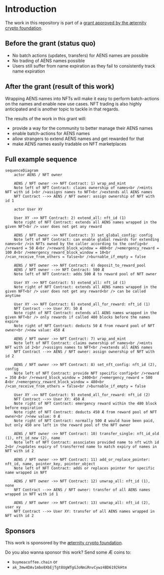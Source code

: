 # Introduction
The work in this repository is part of a [grant approved by the æternity crypto foundation](https://forum.aeternity.com/t/active-wrapping-aens-names-into-aex-141-nfts).

## Before the grant (status quo)

* No batch actions (updates, transfers) for AENS names are possible
* No trading of AENS names possible
* Users still suffer from name expiration as they fail to consistently track name expiration

## After the grant (result of this work)

Wrapping AENS names into NFTs will make it easy to perform batch-actions on the names and enable new use cases. NFT trading is also highly anticipated and is another topic to tackle in that regards.

The results of the work in this grant will:

* provide a way for the community to better manage their AENS names
* enable batch-actions for AENS names
* allow strangers to extend AENS names and get rewarded for that
* make AENS names easily tradable on NFT marketplaces

## Full example sequence

```mermaid
sequenceDiagram
    actor AENS / NFT owner

    AENS / NFT owner ->> NFT Contract: 1) wrap_and_mint
    Note left of NFT Contract: claims ownership of names<br />mints NFT with id 1<br />assigns names to NFT<br />extends all AENS names
    NFT Contract -->> AENS / NFT owner: assign ownership of NFT with id 1

    actor User XY

    User XY ->> NFT Contract: 2) extend_all: nft_id (1)
    Note right of NFT Contract: extends all AENS names wrapped in the given NFT<br /> user does not get any reward

    AENS / NFT owner ->> NFT Contract: 3) set_global_config: config
    Note left of NFT Contract: can enable global rewards for extending names<br />in NFTs owned by the caller according to the config<br />reward = 50 Æ<br />reward_block_window = 480<br />emergency_reward = 100 Æ<br />emergency_reward_block_window = 10<br />can_receive_from_others = false<br />burnable_if_empty = false

    AENS / NFT owner ->> NFT Contract: 4) deposit_to_reward_pool
    AENS / NFT owner -->> NFT Contract: 500 Æ
    Note left of NFT Contract: adds 500 Æ to reward pool of NFT owner

    User XY ->> NFT Contract: 5) extend_all: nft_id (1)
    Note right of NFT Contract: extends all AENS names wrapped in the given NFT<br /> user does not get any reward<br /> can be called anytime

    User XY ->> NFT Contract: 6) extend_all_for_reward: nft_id (1)
    NFT Contract -->> User XY: 50 Æ
    Note right of NFT Contract: extends all AENS names wrapped in the given NFT<br /> only rewards if called 480 blocks before the names expire
    Note right of NFT Contract: deducts 50 Æ from reward pool of NFT owner<br />new value: 450 Æ

    AENS / NFT owner ->> NFT Contract: 7) wrap_and_mint
    Note left of NFT Contract: claims ownership of names<br />mints NFT with id 2<br />assigns names to NFT<br />extends all AENS names
    NFT Contract -->> AENS / NFT owner: assign ownership of NFT with id 2

    AENS / NFT owner ->> NFT Contract: 8) set_nft_config: nft_id (2), config
    Note left of NFT Contract: provide NFT specific config<br />reward = 350 Æ<br />reward_block_window = 2400<br />emergency_reward = 500 Æ<br />emergency_reward_block_window = 480<br />can_receive_from_others = false<br />burnable_if_empty = false

    User XY ->> NFT Contract: 9) extend_all_for_reward: nft_id (2)
    NFT Contract -->> User XY: 450 Æ
    Note right of NFT Contract: emergency reward within the 480 block before expiration
    Note right of NFT Contract: deducts 450 Æ from reward pool of NFT owner<br />new value: 0 Æ
    Note right of NFT Contract: normally 500 Æ would have been paid, but only 450 are left in the reward pool of the NFT owner 
    
    AENS / NFT owner ->> NFT Contract: 10) transfer_single: nft_id_old (1), nft_id_new (2), name
    Note left of NFT Contract: associates provided name to nft with id 2<br />updates expiry of transferred name to match expiry of names in NFT with id 2

    AENS / NFT owner ->> NFT Contract: 11) add_or_replace_pointer: nft_id, name, pointer_key, pointer_object
    Note left of NFT Contract: adds or replaces pointer for specific name wrapped in NFT

    AENS / NFT owner ->> NFT Contract: 12) unwrap_all: nft_id (1), none
    NFT Contract -->> AENS / NFT owner: transfer of all AENS names wrapped in NFT with id 1

    AENS / NFT owner ->> NFT Contract: 13) unwrap_all: nft_id (2), user xy
    NFT Contract -->> User XY: transfer of all AENS names wrapped in NFT with id 2
```

## Sponsors

This work is sponsored by the [æternity crypto foundation](https://www.aeternity-foundation.org).

Do you also wanna sponsor this work? Send some Æ coins to:

- `buymeacoffee.chain` or
- `ak_3mw4DAv1mbo8XbEjTgt8UgWTgGJoNmiRnvCywz4BD6192kHtm`